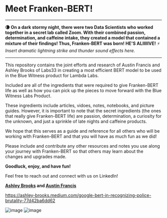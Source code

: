 # Meet Franken-BERT!


--------------------------------------------------------------------------------------------------------------------------------------------------------------------------
**:waning_crescent_moon: On a dark stormy night, there were two Data Scientists who worked together in a secret lab called Zoom. With their combined passion, determination, and caffeine intake, they created a model that contained a mixture of their findings! Thus, Franken-BERT was born! HE'S ALIIIIIVE!** :zap: *Insert dramatic lightning strike and thunder sound effects here.*

---------------------------------------------------------------------------------------------------------------------------------------------------------------------------

This repository contains the joint efforts and research of Austin Francis and Ashley Brooks of Labs33 in creating a most efficient BERT model to be used in the Blue Witness product for Lambda Labs.

Included are all of the ingredients that were required to give Franken-BERT life as well as how you can pick up the pieces to move forward with the Blue Witness Labs Product.

These ingredients include articles, vidoes, notes, notebooks, and picture guides. However, it is important to note that the secret ingredients (the ones that really give Franken-BERT life) are passion, determination, a curiosity for the unknown, and just a sprinkle of late nights and caffeine products.

We hope that this serves as a guide and reference for all others who will be working with Franken-BERT and that you will have as much fun as we did!

Please include and contribute any other resources and notes you use along your journey with Franken-BERT so that others may learn about the changes and upgrades made. 



**Goodluck, enjoy, and have fun!**


Feel free to reach out and connect with us on LinkedIn!

**[Ashley Brooks](https://www.linkedin.com/in/ashley-brooks91/) and [Austin Francis](https://www.linkedin.com/in/austincfrancis/)**

https://ashley-brooks.medium.com/google-bert-in-recognizing-police-brutality-77d42ba6dd62

![image](https://user-images.githubusercontent.com/72030800/114763286-41048500-9d28-11eb-8e6d-3d3678b94ba2.png) ![image](https://user-images.githubusercontent.com/72030800/114760600-182ec080-9d25-11eb-94d9-33078955a121.png)



